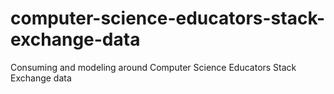 # computer-science-educators-stack-exchange-data
Consuming and modeling around Computer Science Educators Stack Exchange data
